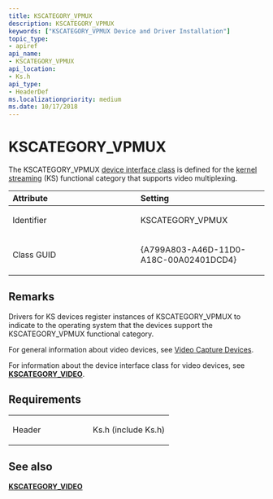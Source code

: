 ```yaml
---
title: KSCATEGORY_VPMUX
description: KSCATEGORY_VPMUX
keywords: ["KSCATEGORY_VPMUX Device and Driver Installation"]
topic_type:
- apiref
api_name:
- KSCATEGORY_VPMUX
api_location:
- Ks.h
api_type:
- HeaderDef
ms.localizationpriority: medium
ms.date: 10/17/2018
---
```


# KSCATEGORY_VPMUX


The KSCATEGORY_VPMUX [device interface class](./overview-of-device-interface-classes.md) is defined for the [kernel streaming](../stream/streaming-minidrivers2.md) (KS) functional category that supports video multiplexing.

<table>
<colgroup>
<col width="50%" />
<col width="50%" />
</colgroup>
<thead>
<tr class="header">
<th align="left">Attribute</th>
<th align="left">Setting</th>
</tr>
</thead>
<tbody>
<tr class="odd">
<td align="left"><p>Identifier</p></td>
<td align="left"><p>KSCATEGORY_VPMUX</p></td>
</tr>
<tr class="even">
<td align="left"><p>Class GUID</p></td>
<td align="left"><p>{A799A803-A46D-11D0-A18C-00A02401DCD4}</p></td>
</tr>
</tbody>
</table>

 

Remarks
-------

Drivers for KS devices register instances of KSCATEGORY_VPMUX to indicate to the operating system that the devices support the KSCATEGORY_VPMUX functional category.

For general information about video devices, see [Video Capture Devices](../stream/video-capture-devices.md).

For information about the device interface class for video devices, see [**KSCATEGORY_VIDEO**](kscategory-video.md).

Requirements
------------

<table>
<colgroup>
<col width="50%" />
<col width="50%" />
</colgroup>
<tbody>
<tr class="odd">
<td align="left"><p>Header</p></td>
<td align="left">Ks.h (include Ks.h)</td>
</tr>
</tbody>
</table>

## See also


[**KSCATEGORY_VIDEO**](kscategory-video.md)

 

